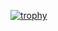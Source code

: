 [![trophy](https://github-profile-trophy.vercel.app/EpicGamerGlobal=ryo-ma)](https://github.com/ryo-ma/github-profile-trophy)
